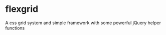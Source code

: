 flexgrid
========

A css grid system and simple framework with some powerful jQuery helper functions
